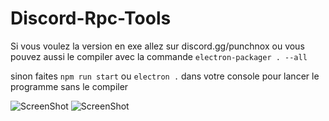 # Discord-Rpc-Tools

Si vous voulez la version en exe allez sur discord.gg/punchnox ou
vous pouvez aussi le compiler avec la commande 
`electron-packager . --all`

sinon faites 
`npm run start` 
ou 
`electron .`
dans votre console pour lancer le programme sans le compiler


![ScreenShot](https://media.discordapp.net/attachments/777480561735630888/778297413835292682/Capture.PNG?width=823&height=458)
![ScreenShot](https://cdn.discordapp.com/attachments/777480561735630888/778297525634859078/Capture.PNG)

